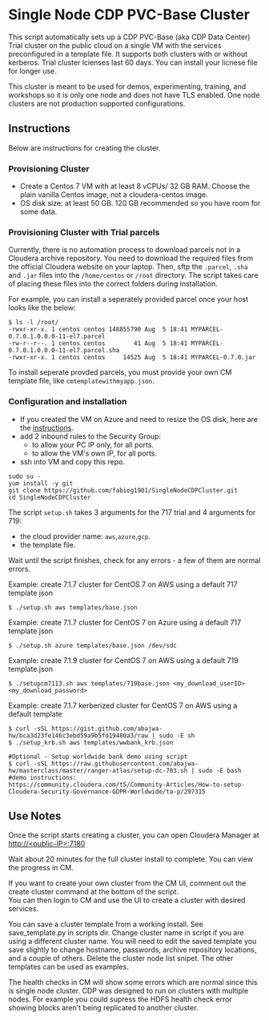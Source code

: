# Single Node CDP PVC-Base Cluster 

This script automatically sets up a CDP PVC-Base (aka CDP Data Center) Trial cluster on the public cloud on a single VM with the services preconfigured in a template file. It supports both clusters with or without kerberos.  Trial cluster lcienses last 60 days.  You can install your licnese file for longer use.

This cluster is meant to be used for demos, experimenting, training, and workshops so it is only one node and does not have TLS enabled.  One node clusters are not production supported configurations.

## Instructions

Below are instructions for creating the cluster.

### Provisioning Cluster
- Create a Centos 7 VM with at least 8 vCPUs/ 32 GB RAM. Choose the plain vanilla Centos image, not a cloudera-centos image.
- OS disk size: at least 50 GB.  120 GB recommended so you have room for some data.


### Provisioning Cluster with Trial parcels

Currently, there is no automation process to download parcels not in a Cloudera archive repository. You need to download the required files from the official Cloudera website on your laptop. Then, sftp the `.parcel`, `.sha` and `.jar` files into the `/home/centos` or `/root` directory. The script takes care of placing these files into the correct folders during installation.

For example, you can install a seperately provided parcel once your host looks like the below:

```
$ ls -l /root/
-rwxr-xr-x. 1 centos centos 148855790 Aug  5 18:41 MYPARCEL-0.7.0.1.0.0.0-11-el7.parcel
-rw-r--r--. 1 centos centos        41 Aug  5 18:41 MYPARCEL-0.7.0.1.0.0.0-11-el7.parcel.sha
-rwxr-xr-x. 1 centos centos     14525 Aug  5 18:41 MYPARCEL-0.7.0.jar
```

To install seperate provded parcels, you must provide your own CM template file, like `cmtemplatewithmyapp.json`.

### Configuration and installation
- If you created the VM on Azure and need to resize the OS disk, here are the [instructions](scripts/how-to-resize-os-disk.md).
- add 2 inbound rules to the Security Group:
  - to allow your PC IP only, for all ports.
  - to allow the VM's own IP, for all ports.
- ssh into VM and copy this repo.

```
sudo su -
yum install -y git
git clone https://github.com/fabiog1901/SingleNodeCDPCluster.git
cd SingleNodeCDPCluster
```

The script `setup.sh` takes 3 arguments for the 717 trial and 4 arguments for 719:
- the cloud provider name: `aws`,`azure`,`gcp`.
- the template file.

Wait until the script finishes, check for any errors - a few of them are normal errors.

Example: create 7.1.7 cluster for CentOS 7 on AWS using a default 717 template json
```
$ ./setup.sh aws templates/base.json
```

Example: create 7.1.7 cluster for CentOS 7 on Azure using a default 717 template json
```
$ ./setup.sh azure templates/base.json /dev/sdc
```

Example: create 7.1.9 cluster for CentOS 7 on AWS using a default 719 template.json
```
$ ./setupcm7113.sh aws templates/719base.json <my_download_userID> <my_download_password>
```

Example: create 7.1.7 kerberized cluster for CentOS 7 on AWS using a default template
```
$ curl -sSL https://gist.github.com/abajwa-hw/bca3d23fe146c3ebd59a9b5fd19480a3/raw | sudo -E sh
$ ./setup_krb.sh aws templates/wwbank_krb.json

#Optional - Setup worldwide bank demo using script
$ curl -sSL https://raw.githubusercontent.com/abajwa-hw/masterclass/master/ranger-atlas/setup-dc-703.sh | sudo -E bash
#demo instructions:
https://community.cloudera.com/t5/Community-Articles/How-to-setup-Cloudera-Security-Governance-GDPR-Worldwide/ta-p/297315
```


## Use Notes
Once the script starts creating a cluster, you can open Cloudera Manager at [http://\<public-IP\>:7180](http://<public-IP>:7180)

Wait about 20 minutes for the full cluster install to complete.  You can view the progress in CM.

If you want to create your own cluster from the CM UI, comment out the create cluster command at the 
bottom of the script.  
You can then login to CM and use the UI to create a cluster with desired services.

You can save a cluster template from a working install. See save_template.py in scripts dir. Change cluster name in script 
if you are using a different cluster name.  You will need to edit the saved template you save slightly to change hostname, 
passwords, archive repository locations, and a couple of others. Delete the cluster node list snipet. The other templates 
can be used as examples.

The health checks in CM will show some errors which are normal since this is single node cluster. CDP was designed to run 
on clusters with multiple nodes.  For example you could supress the HDFS health check error showing blocks aren't being 
replicated to another cluster.
